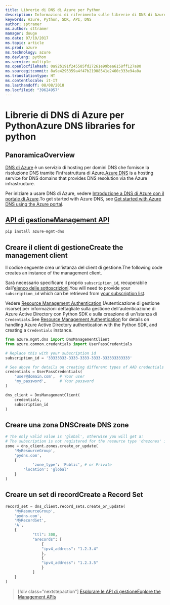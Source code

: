 ```yaml
---
title: Librerie di DNS di Azure per Python
description: Informazioni di riferimento sulle librerie di DNS di Azure per Python
keywords: Azure, Python, SDK, API, DNS
author: sptramer
ms.author: sttramer
manager: douge
ms.date: 07/10/2017
ms.topic: article
ms.prod: azure
ms.technology: azure
ms.devlang: python
ms.service: multiple
ms.openlocfilehash: 0a92b191f245585fd27261e99bea6158ff127a80
ms.sourcegitcommit: 8a9e4295359a4f47b21908541e2460c333e94a0a
ms.translationtype: HT
ms.contentlocale: it-IT
ms.lasthandoff: 08/08/2018
ms.locfileid: "39624957"
---
```

# <a name="azure-dns-libraries-for-python"></a><span data-ttu-id="37db5-104">Librerie di DNS di Azure per Python</span><span class="sxs-lookup"><span data-stu-id="37db5-104">Azure DNS libraries for python</span></span>

## <a name="overview"></a><span data-ttu-id="37db5-105">Panoramica</span><span class="sxs-lookup"><span data-stu-id="37db5-105">Overview</span></span>

<span data-ttu-id="37db5-106">[DNS di Azure](/azure/dns/dns-overview) è un servizio di hosting per domini DNS che fornisce la risoluzione DNS tramite l'infrastruttura di Azure.</span><span class="sxs-lookup"><span data-stu-id="37db5-106">[Azure DNS](/azure/dns/dns-overview) is a hosting service for DNS domains that provides DNS resolution via the Azure infrastructure.</span></span>

<span data-ttu-id="37db5-107">Per iniziare a usare DNS di Azure, vedere [Introduzione a DNS di Azure con il portale di Azure](/azure/dns/dns-getstarted-portal).</span><span class="sxs-lookup"><span data-stu-id="37db5-107">To get started with Azure DNS, see [Get started with Azure DNS using the Azure portal](/azure/dns/dns-getstarted-portal).</span></span>

## <a name="management-apipythonapioverviewazurednsmanagement"></a>[<span data-ttu-id="37db5-108">API di gestione</span><span class="sxs-lookup"><span data-stu-id="37db5-108">Management API</span></span>](/python/api/overview/azure/dns/management)

```bash
pip install azure-mgmt-dns
```

## <a name="create-the-management-client"></a><span data-ttu-id="37db5-109">Creare il client di gestione</span><span class="sxs-lookup"><span data-stu-id="37db5-109">Create the management client</span></span>

<span data-ttu-id="37db5-110">Il codice seguente crea un'istanza del client di gestione.</span><span class="sxs-lookup"><span data-stu-id="37db5-110">The following code creates an instance of the management client.</span></span>

<span data-ttu-id="37db5-111">Sarà necessario specificare il proprio ``subscription_id``, recuperabile dall'[elenco delle sottoscrizioni](https://manage.windowsazure.com/#Workspaces/AdminTasks/SubscriptionMapping).</span><span class="sxs-lookup"><span data-stu-id="37db5-111">You will need to provide your ``subscription_id`` which can be retrieved from [your subscription list](https://manage.windowsazure.com/#Workspaces/AdminTasks/SubscriptionMapping).</span></span>

<span data-ttu-id="37db5-112">Vedere [Resource Management Authentication](/python/azure/python-sdk-azure-authenticate) (Autenticazione di gestione risorse) per informazioni dettagliate sulla gestione dell'autenticazione di Azure Active Directory con Python SDK e sulla creazione di un'istanza di ``Credentials``.</span><span class="sxs-lookup"><span data-stu-id="37db5-112">See [Resource Management Authentication](/python/azure/python-sdk-azure-authenticate) for details on handling Azure Active Directory authentication with the Python SDK, and creating a ``Credentials`` instance.</span></span>

```python 
from azure.mgmt.dns import DnsManagementClient
from azure.common.credentials import UserPassCredentials

# Replace this with your subscription id
subscription_id = '33333333-3333-3333-3333-333333333333'

# See above for details on creating different types of AAD credentials
credentials = UserPassCredentials(
    'user@domain.com',  # Your user
    'my_password',      # Your password
)

dns_client = DnsManagementClient(
    credentials,
    subscription_id
)
```

## <a name="create-dns-zone"></a><span data-ttu-id="37db5-113">Creare una zona DNS</span><span class="sxs-lookup"><span data-stu-id="37db5-113">Create DNS zone</span></span>
```python
# The only valid value is 'global', otherwise you will get a:
# The subscription is not registered for the resource type 'dnszones' in the location 'westus'.
zone = dns_client.zones.create_or_update(
    'MyResourceGroup',
    'pydns.com',
    {
            'zone_type': 'Public', # or Private
        'location': 'global'
    }
)
```
    
## <a name="create-a-record-set"></a><span data-ttu-id="37db5-114">Creare un set di record</span><span class="sxs-lookup"><span data-stu-id="37db5-114">Create a Record Set</span></span>
```python
record_set = dns_client.record_sets.create_or_update(
    'MyResourceGroup',
    'pydns.com',
    'MyRecordSet',
    'A',
    {
            "ttl": 300,
            "arecords": [
                {
                "ipv4_address": "1.2.3.4"
                },
                {
                "ipv4_address": "1.2.3.5"
                }
            ]
    }
)
```

> [!div class="nextstepaction"]
> [<span data-ttu-id="37db5-115">Esplorare le API di gestione</span><span class="sxs-lookup"><span data-stu-id="37db5-115">Explore the Management APIs</span></span>](/python/api/overview/azure/dns/management)
